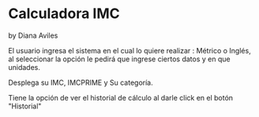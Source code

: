 # Calculadora IMC
by Diana Aviles

El usuario ingresa el sistema en el cual lo quiere realizar : Métrico o Inglés, al seleccionar la opción le pedirá que ingrese ciertos datos y en que unidades.

Desplega su IMC, IMCPRIME y Su categoría.

Tiene la opción de ver el historial de cálculo al darle click en el botón "Historial"
